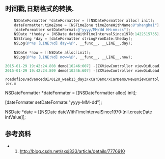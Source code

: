 ## 时间戳,日期格式的转换.




~~~objectivec
	NSDateFormatter *dateFormatter = [[NSDateFormatter alloc] init];
    dateFormatter.timeZone = [NSTimeZone timeZoneWithName:@"shanghai"];
    [dateFormatter setDateFormat:@"yyyy/MM/dd HH:mm:ss"];
    NSDate *theday = [NSDate dateWithTimeIntervalSince1970:1422515735];
    NSString *day = [dateFormatter stringFromDate:theday];
    NSLog(@"%s [LINE:%d] day=%@", __func__, __LINE__,day);
    
    NSDate *now = [[NSDate alloc]init];
    NSLog(@"%s [LINE:%d] now=%@", __func__, __LINE__,now);
~~~


~~~objectivec
2015-01-29 19:42:24.808 demo[10246:607] -[ZXViewController viewDidLoad] [LINE:25] day=2015/01/29 15:15:35
2015-01-29 19:42:24.809 demo[10246:607] -[ZXViewController viewDidLoad] [LINE:28] now=2015-01-29 11:42:24 +0000
~~~


`roadofios/advancedUI/0128_week13_day3/xCarDemo/xCarDemo/NewsViewContoller.m`

NSDateFormatter *dateFormater = [[NSDateFormatter alloc] init];

[dateFormater setDateFormate:"yyyy-MM-dd"];

NSDate *date = [[NSDate dateWithTimeIntervalSince1970:[nil.createDate intValue]];

## 参考资料

- 1. http://blog.csdn.net/sxsj333/article/details/7776910
